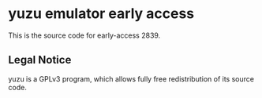yuzu emulator early access
=============

This is the source code for early-access 2839.

## Legal Notice

yuzu is a GPLv3 program, which allows fully free redistribution of its source code.